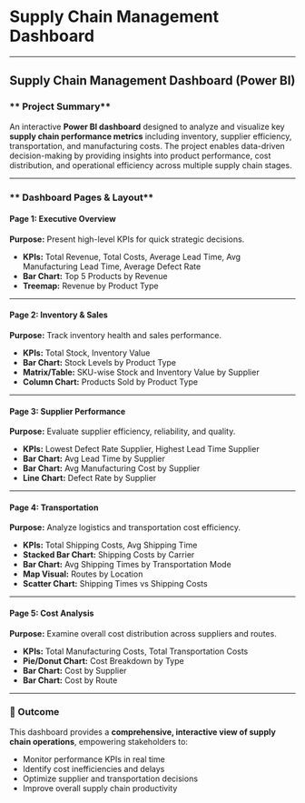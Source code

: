 # Supply Chain Management Dashboard

---

##  Supply Chain Management Dashboard (Power BI)

### ** Project Summary**

An interactive **Power BI dashboard** designed to analyze and visualize key **supply chain performance metrics** including inventory, supplier efficiency, transportation, and manufacturing costs.
The project enables data-driven decision-making by providing insights into product performance, cost distribution, and operational efficiency across multiple supply chain stages.

---

### ** Dashboard Pages & Layout**

####  **Page 1: Executive Overview**

**Purpose:** Present high-level KPIs for quick strategic decisions.

* **KPIs:** Total Revenue, Total Costs, Average Lead Time, Avg Manufacturing Lead Time, Average Defect Rate
* **Bar Chart:** Top 5 Products by Revenue
* **Treemap:** Revenue by Product Type

---

####  **Page 2: Inventory & Sales**

**Purpose:** Track inventory health and sales performance.

* **KPIs:** Total Stock, Inventory Value
* **Bar Chart:** Stock Levels by Product Type
* **Matrix/Table:** SKU-wise Stock and Inventory Value by Supplier
* **Column Chart:** Products Sold by Product Type

---

####  **Page 3: Supplier Performance**

**Purpose:** Evaluate supplier efficiency, reliability, and quality.

* **KPIs:** Lowest Defect Rate Supplier, Highest Lead Time Supplier
* **Bar Chart:** Avg Lead Time by Supplier
* **Bar Chart:** Avg Manufacturing Cost by Supplier
* **Line Chart:** Defect Rate by Supplier

---

####  **Page 4: Transportation**

**Purpose:** Analyze logistics and transportation cost efficiency.

* **KPIs:** Total Shipping Costs, Avg Shipping Time
* **Stacked Bar Chart:** Shipping Costs by Carrier
* **Bar Chart:** Avg Shipping Times by Transportation Mode
* **Map Visual:** Routes by Location
* **Scatter Chart:** Shipping Times vs Shipping Costs

---

####  **Page 5: Cost Analysis**

**Purpose:** Examine overall cost distribution across suppliers and routes.

* **KPIs:** Total Manufacturing Costs, Total Transportation Costs
* **Pie/Donut Chart:** Cost Breakdown by Type
* **Bar Chart:** Cost by Supplier
* **Bar Chart:** Cost by Route

---


### **🏁 Outcome**

This dashboard provides a **comprehensive, interactive view of supply chain operations**, empowering stakeholders to:

* Monitor performance KPIs in real time
* Identify cost inefficiencies and delays
* Optimize supplier and transportation decisions
* Improve overall supply chain productivity


